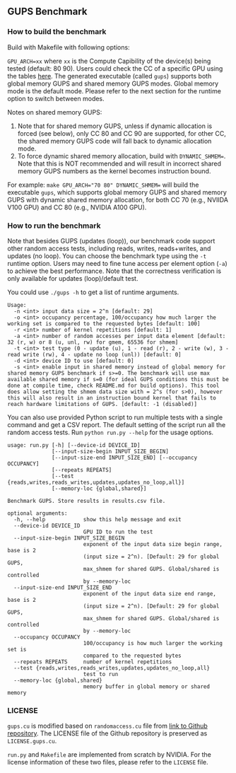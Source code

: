 ## GUPS Benchmark

### How to build the benchmark
Build with Makefile with following options:

`GPU_ARCH=xx` where `xx` is the Compute Capibility of the device(s) being tested (default: 80 90). Users could check the CC of a specific GPU using the tables [here](https://developer.nvidia.com/cuda-gpus#compute). The generated executable (called `gups`) supports both global memory GUPS and shared memory GUPS modes. Global memory mode is the default mode. Please refer to the next section for the runtime option to switch between modes. 

Notes on shared memory GUPS: 
1. Note that for shared memory GUPS, unless if dynamic allocation is forced (see below), only CC 80 and CC 90 are supported, for other CC, the shared memory GUPS code will fall back to dynamic allocation mode.
2. To force dynamic shared memory allocation, build with `DYNAMIC_SHMEM=`. Note that this is NOT recommended and will result in incorrect shared memory GUPS numbers as the kernel becomes instruction bound.

For example: `make GPU_ARCH="70 80" DYNAMIC_SHMEM=` will build the executable `gups`, which supports global memory GUPS and shared memory GUPS with dynamic shared memory allocation, for both CC 70 (e.g., NVIIDA V100 GPU) and CC 80 (e.g., NVIDIA A100 GPU). 

### How to run the benchmark
Note that besides GUPS (updates (loop)), our benchmark code support other random access tests, including reads, writes, reads+writes, and updates (no loop). 
You can choose the benchmark type using the `-t` runtime option. Users may need to fine tune access per element option (`-a`) to achieve the best performance. 
Note that the correctness verification is only available for updates (loop)/default test. 

You could use `./gups -h` to get a list of runtime arguments.
```
Usage:
  -n <int> input data size = 2^n [default: 29]
  -o <int> occupancy percentage, 100/occupancy how much larger the working set is compared to the requested bytes [default: 100]
  -r <int> number of kernel repetitions [default: 1]
  -a <int> number of random accesses per input data element [default:  32 (r, w) or 8 (u, unl, rw) for gmem, 65536 for shmem]
  -t <int> test type (0 - update (u), 1 - read (r), 2 - write (w), 3 - read write (rw), 4 - update no loop (unl)) [default: 0]
  -d <int> device ID to use [default: 0]
  -s <int> enable input in shared memory instead of global memory for shared memory GUPS benchmark if s>=0. The benchmark will use max available shared memory if s=0 (for ideal GUPS conditions this must be done at compile time, check README.md for build options). This tool does allow setting the shmem data size with = 2^s (for s>0), however this will also result in an instruction bound kernel that fails to reach hardware limitations of GUPS. [default: -1 (disabled)]
```

You can also use provided Python script to run multiple tests with a single command and get a CSV report. The default setting of the script run all the random access tests. Run `python run.py --help` for the usage options. 
```
usage: run.py [-h] [--device-id DEVICE_ID]
              [--input-size-begin INPUT_SIZE_BEGIN]
              [--input-size-end INPUT_SIZE_END] [--occupancy OCCUPANCY]
              [--repeats REPEATS]
              [--test {reads,writes,reads_writes,updates,updates_no_loop,all}]
              [--memory-loc {global,shared}]

Benchmark GUPS. Store results in results.csv file.

optional arguments:
  -h, --help            show this help message and exit
  --device-id DEVICE_ID
                        GPU ID to run the test
  --input-size-begin INPUT_SIZE_BEGIN
                        exponent of the input data size begin range, base is 2
                        (input size = 2^n). [Default: 29 for global GUPS,
                        max_shmem for shared GUPS. Global/shared is controlled
                        by --memory-loc
  --input-size-end INPUT_SIZE_END
                        exponent of the input data size end range, base is 2
                        (input size = 2^n). [Default: 29 for global GUPS,
                        max_shmem for shared GUPS. Global/shared is controlled
                        by --memory-loc
  --occupancy OCCUPANCY
                        100/occupancy is how much larger the working set is
                        compared to the requested bytes
  --repeats REPEATS     number of kernel repetitions
  --test {reads,writes,reads_writes,updates,updates_no_loop,all}
                        test to run
  --memory-loc {global,shared}
                        memory buffer in global memory or shared memory
```

### LICENSE 

`gups.cu` is modified based on `randomaccess.cu` file from [link to Github repository](https://github.com/nattoheaven/cuda_randomaccess). The LICENSE file of the Github repository is preserved as `LICENSE.gups.cu`. 

`run.py` and `Makefile` are implemented from scratch by NVIDIA. For the license information of these two files, please refer to the `LICENSE` file.